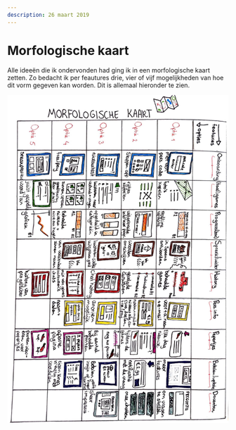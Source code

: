 ```yaml
---
description: 26 maart 2019
---
```


# Morfologische kaart

Alle ideeën die ik ondervonden had ging ik in een morfologische kaart zetten. Zo bedacht ik per feautures drie, vier of vijf mogelijkheden van hoe dit vorm gegeven kan worden. Dit is allemaal hieronder te zien.

![](../../../.gitbook/assets/logboek-scan-31-maart-11-1.jpg)

